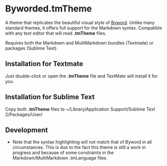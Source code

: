 # Byworded.tmTheme

A theme that replicates the beautiful visual style of [Byword](http://bywordapp.com/). Unlike many standard themes, it offers full support for the Markdown syntax. Compatible with any text editor that will read **.tmTheme** files.

Requires both the Markdown and MultiMarkdown bundles (Textmate) or packages (Sublime Text).

## Installation for Textmate

Just double-click or open the **.tmTheme** file and TextMate will install it for you.

## Installation for Sublime Text

Copy both **.tmTheme** files to ~/Library/Application Support/Sublime Text 2/Packages/User/

## Development

- Note that the syntax highlighting will not match that of Byword in all circumstances. This is due to the fact this theme is still a work in progress and because of some constraints in the Markdown/MultiMarkdown .tmLanguage files.
